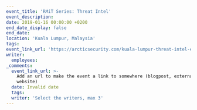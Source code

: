 ```yaml
---
event_title: 'RMiT Series: Threat Intel'
event_description:
date: 2019-01-16 00:00:00 +0200
end_date_display: false
end_date:
location: 'Kuala Lumpur, Malaysia'
tags:
event_link_url: 'https://arcticsecurity.com/kuala-lumpur-threat-intel-event'
writer:
  employees:
_comments:
  event_link_url: >-
    Add an url to make the event a link to somewhere (blogpost, external
    website)
  date: Invalid date
  tags:
  writer: 'Select the writers, max 3'
---
```


